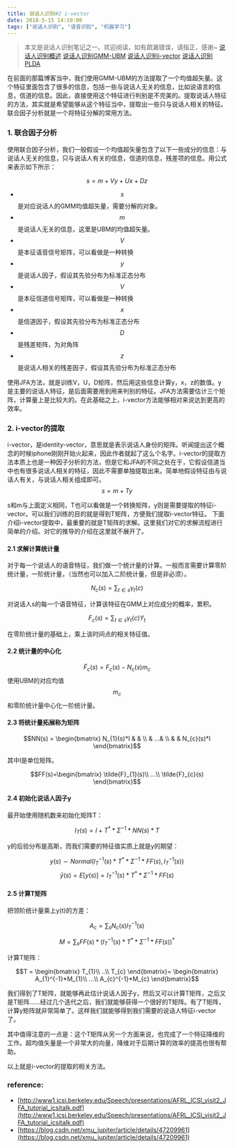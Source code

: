 ```yaml
---
title: 说话人识别#2 i-vector
date: 2018-5-15 14:19:00
tags: ["说话人识别", "语音识别", "机器学习"]
---
```


> 本文是说话人识别笔记之一。欢迎阅读，如有疏漏错误，请指正，感谢~
> [说话人识别概述](http://pages.harryfyodor.xyz/2018/05/10/speaker_recognition/)
> [说话人识别GMM-UBM](http://pages.harryfyodor.xyz/2018/05/13/speaker_recognition_gmmubm/)
> [说话人识别i-vector](http://pages.harryfyodor.xyz/2018/05/15/speaker_recognition_ivector/)
> [说话人识别PLDA](http://pages.harryfyodor.xyz/2018/05/15/speaker_recognition_plda/)

在前面的那篇博客当中，我们使用GMM-UBM的方法提取了一个均值超矢量。这个特征里面包含了很多的信息，包括一些与说话人无关的信息，比如说语言的信息，信道的信息。因此，直接使用这个特征进行判别是不完美的。提取说话人特征的方法，其实就是希望能够从这个特征当中，提取出一些只与说话人相关的特征。联合因子分析就是一个将特征分解的常用方法。

### 1. 联合因子分析
使用联合因子分析，我们一般假设一个均值超矢量包含了以下一些成分的信息：与说话人无关的信息，只与说话人有关的信息，信道的信息，残差项的信息。用公式来表示如下所示：

$$ s = m + Vy + Ux + Dz$$

* $$s$$是对应说话人的GMM均值超矢量，需要分解的对象。
* $$m$$是说话人无关的信息，这里是UBM的均值超矢量。
* $$V$$是本征语音信号矩阵，可以看做是一种转换
* $$y$$是说话人因子，假设其先验分布为标准正态分布
* $$V$$是本征信道信号矩阵，可以看做是一种转换
* $$x$$是信道因子，假设其先验分布为标准正态分布
* $$D$$是残差矩阵，为对角阵
* $$z$$是说话人相关的残差因子，假设其先验分布为标准正态分布

使用JFA方法，就是训练V，U，D矩阵，然后用这些信息计算y，x，z的数值。y是主要的说话人特征，是后面需要用到用来判别的特征。JFA方法需要估计三个矩阵，计算量上是比较大的。在此基础之上，i-vector方法能够相对来说达到更高的效率。

### 2. i-vector的提取
i-vector，是identity-vector，意思就是表示说话人身份的矩阵。听闻提出这个概念的时候iphone刚刚开始火起来，因此作者就起了这么个名字。i-vector的提取方法本质上也是一种因子分析的方法，但是它和JFA的不同之处在于，它假设信道当中也有很多说话人相关的特征，因此不需要单独提取出来。简单地假设特征由与说话人有关，与说话人相关组成即可。
$$ s = m + Ty$$

s和m与上面定义相同，T也可以看做是一个转换矩阵，y则是需要提取的特征i-vector。可以我们训练的目的就是得到T矩阵，方便我们提取i-vector特征。
下面介绍i-vector提取中，最重要的就是T矩阵的求解。这里我们对它的求解流程进行简单的介绍。对它的推导的介绍在这里就不展开了。

#### 2.1 求解计算统计量
对于每一个说话人的语音特征，我们做一个统计量的计算。一般而言需要计算零阶统计量，一阶统计量，（当然也可以加入二阶统计量，但是非必须）。

$$N_{c}(s)=\sum_{t\in s}\gamma_{t}(c)$$

对说话人s的每一个语音特征，计算该特征在GMM上对应成分的概率，累积。

$$F_{c}(s)=\sum_{t\in s}\gamma_{t}(c)Y_{t}$$

在零阶统计量的基础上，乘上该时间点的相关特征值。

#### 2.2 统计量的中心化

$$\tilde{F}_{c}(s)=F_{c}(s)-N_{c}(s)m_{c}$$
使用UBM的对应均值$$m_{c}$$和零阶统计量中心化一阶统计量。

#### 2.3 将统计量拓展称为矩阵

$$NN(s) = \begin{bmatrix}
N_{1}(s)*I &  & \\ 
 &  ...& \\ 
 &  & N_{c}(s)*I
\end{bmatrix}$$

其中I是单位矩阵。

$$FF(s)=\begin{bmatrix}
\tilde{F}_{1}(s)\\ 
...\\ 
\tilde{F}_{c}(s)
\end{bmatrix}$$

#### 2.4 初始化说话人因子y

最开始使用随机数来初始化矩阵T：

$$ I_{T}(s)=I+T^{*}*\Sigma^{-1}*NN(s)*T $$

y的后验分布是高斯，而我们需要的特征值实质上就是y的期望：

$$ y(s)\sim Normal(I_{T}^{-1}(s)*T^{*}*\Sigma^{-1}*FF(s),I_{T}^{-1}(s)) $$
$$ \bar{y}(s)=E[y(s)]=I_{T}^{-1}(s)*T^{*}*\Sigma^{-1}*FF(s)$$

#### 2.5 计算T矩阵

把领阶统计量乘上y(t)的方差：

$$A_{c}=\sum_{s}N_{c}(s)l_{T}^{-1}(s)$$

$$M=\sum_{s}FF(s)*(I_{T}^{-1}(s)*T^{*}*\Sigma^{-1}*FF(s))^{*}$$

计算T矩阵：

$$T = \begin{bmatrix}
T_{1}\\ 
..\\ 
T_{c}
\end{bmatrix}= \begin{bmatrix}
A_{1}^{-1}*M_{1}\\ 
...\\ 
A_{c}^{-1}*M_{c}
\end{bmatrix}$$

我们得到了T矩阵，就能够再此估计说话人因子y，然后又可以计算T矩阵，之后又是T矩阵......经过几个迭代之后，我们就能够获得一个很好的T矩阵。有了T矩阵，计算y矩阵就非常简单了。这样我们就能够得到我们需要的说话人特征i-vector了。

其中值得注意的一点是：这个T矩阵从另一个方面来说，也完成了一个特征降维的工作。超均值矢量是一个非常大的向量，降维对于后期计算的效率的提高也很有帮助。

以上就是i-vector的提取的相关方法。

### reference:
* [http://www1.icsi.berkeley.edu/Speech/presentations/AFRL_ICSI_visit2_JFA_tutorial_icsitalk.pdf](http://www1.icsi.berkeley.edu/Speech/presentations/AFRL_ICSI_visit2_JFA_tutorial_icsitalk.pdf)
* [https://blog.csdn.net/xmu_jupiter/article/details/47209961](https://blog.csdn.net/xmu_jupiter/article/details/47209961)
